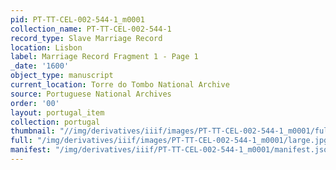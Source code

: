 ```yaml
---
pid: PT-TT-CEL-002-544-1_m0001
collection_name: PT-TT-CEL-002-544-1
record_type: Slave Marriage Record
location: Lisbon
label: Marriage Record Fragment 1 - Page 1
_date: '1600'
object_type: manuscript
current_location: Torre do Tombo National Archive
source: Portuguese National Archives
order: '00'
layout: portugal_item
collection: portugal
thumbnail: "//img/derivatives/iiif/images/PT-TT-CEL-002-544-1_m0001/full/250,/0/default.jpg"
full: "/img/derivatives/iiif/images/PT-TT-CEL-002-544-1_m0001/large.jpg"
manifest: "/img/derivatives/iiif/PT-TT-CEL-002-544-1_m0001/manifest.json"
---
```

